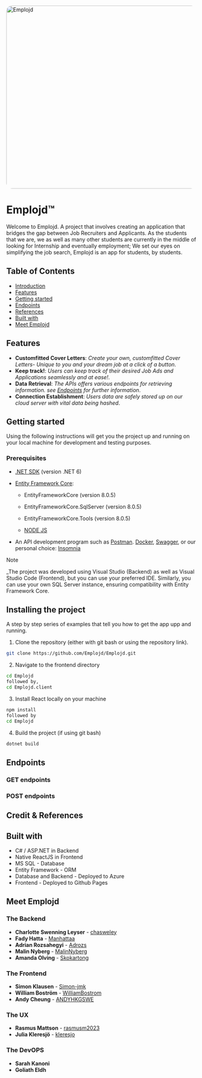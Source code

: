 <img src="https://github.com/Emplojd/Emplojd/blob/main/Emplojd/Emplojd.png" alt="Emplojd" width="1200" height="485" style="border-radius: 15px;">

# Emplojd™
Welcome to Emplojd. A project that involves creating an application that bridges the gap between Job Recruiters and Applicants. As the students that we are, we as well as many other students are currently in the middle of looking for Internship and eventually employment; We set our eyes on simplifying the job search, Emplojd is an app for students, by students.



## Table of Contents
 - [Introduction](#emplojd)
 - [Features](#features)
 - [Getting started](#getting-started)
 - [Endpoints](#endpoints)
 - [References](#references)
 - [Built with](#built-with)
 - [Meet Emplojd](#meet-emplojd)


## Features

- **Customfitted Cover Letters**: *Create your own, customfitted Cover Letters- Unique to you and your dream job at a click of a button*.
- **Keep track!**: *Users can keep track of their desired Job Ads and Applications seamlessly and at ease!*.
- **Data Retrieval**: *The APIs offers various endpoints for retrieving information. see [Endpoints](#endpoints) for further information*.
- **Connection Establishment**: *Users data are safely stored up on our cloud server with vital data being hashed*.

## Getting started

Using the following instructions will get you the project up and running on your local machine for development and testing purposes.

### Prerequisites

- [.NET SDK](https://dotnet.microsoft.com/download) (version .NET 6)
- [Entity Framework Core](https://docs.microsoft.com/en-us/ef/core/):
  * EntityFrameworkCore (version 8.0.5)
  * EntityFrameworkCore.SqlServer (version 8.0.5)
  * EntityFrameworkCore.Tools (version 8.0.5)
 
  * [NODE JS](https://nodejs.org/en)

- An API development program such as [Postman](https://www.postman.com//). [Docker](https://www.docker.com/), [Swagger](https://swagger.io/), or our personal choice: [Insomnia](https://insomnia.rest/)

> [!NOTE]
> _The project was developed using Visual Studio (Backend) as well as Visual Studio Code (Frontend), but you can use your preferred IDE.
> Similarly, you can use your own SQL Server instance, ensuring compatibility with Entity Framework Core.


## Installing the project

A step by step series of examples that tell you how to get the app upp and running.

1. Clone the repository (either with git bash or using the repository link).

```bash
git clone https://github.com/Emplojd/Emplojd.git

```

2. Navigate to the frontend directory

```bash
cd Emplojd
followed by,
cd Emplojd.client
```

3. Install React locally on your machine
   
```bash
npm install
followed by
cd Emplojd
```

4. Build the project (if using git bash)

```bash
dotnet build
```

## Endpoints
### GET endpoints


  
### POST endpoints


## Credit & References


## Built with
* C# / ASP.NET in Backend
* Native ReactJS in Frontend
* MS SQL - Database
* Entity Framework - ORM
* Database and Backend - Deployed to Azure
* Frontend - Deployed to Github Pages

## Meet Emplojd
### The Backend
* **Charlotte Swenning Leyser** - [chasweley](https://github.com/chasweley)
* **Fady Hatta** - [Manhattaa](https://github.com/Manhattaa)
* **Adrian Rozsahegyi** - [Adrozs](https://github.com/Adrozs)
* **Malin Nyberg** - [MalinNyberg](https://github.com/MalinNyberg)
* **Amanda Olving** - [Skokartong](https://github.com/Skokartong)

### The Frontend
* **Simon Klausen** - [Simon-jmk](https://github.com/simon-jmk)
* **William Boström** - [WilliamBostrom](https://github.com/williambostrom)
* **Andy Cheung** - [ANDYHKGSWE](https://github.com/ANDYHKGSWE)

### The UX
* **Rasmus Mattson** - [rasmusm2023](https://github.com/rasmusm2023)
* **Julia Kleresjö** - [kleresjo](https://github.com/kleresjo)

### The DevOPS
* **Sarah Kanoni** 
* **Goliath Eldh** 
